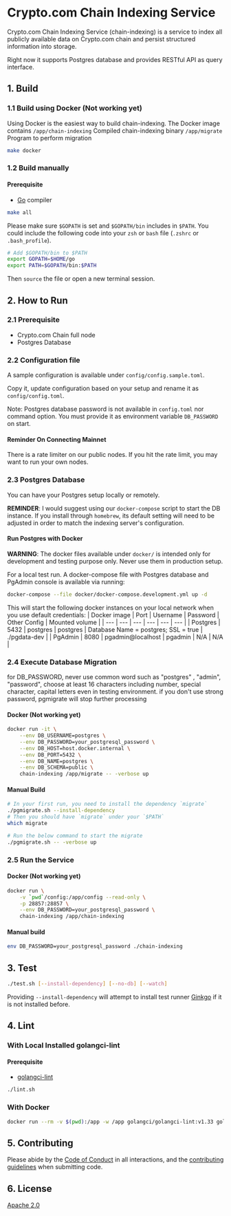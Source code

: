 # Crypto.com Chain Indexing Service

Crypto.com Chain Indexing Service (chain-indexing) is a service to index all publicly available data on Crypto.com chain and persist structured information into storage.

Right now it supports Postgres database and provides RESTful API as query interface.

## 1. Build

### 1.1 Build using Docker (Not working yet)

Using Docker is the easiest way to build chain-indexing. The Docker image contains
`/app/chain-indexing` Compiled chain-indexing binary
`/app/migrate` Program to perform migration

```bash
make docker
```

### 1.2 Build manually

#### Prerequisite

- [Go](https://golang.org/dl/) compiler

```bash
make all
```

Please make sure `$GOPATH` is set and `$GOPATH/bin` includes in `$PATH`. You could include the following code into your `zsh` or `bash` file (`.zshrc` or `.bash_profile`).

```bash
# Add $GOPATH/bin to $PATH
export GOPATH=$HOME/go
export PATH=$GOPATH/bin:$PATH
```

Then `source` the file or open a new terminal session.

## 2. How to Run

### 2.1 Prerequisite

- Crypto.com Chain full node
- Postgres Database

### 2.2 Configuration file

A sample configuration is available under `config/config.sample.toml`.

Copy it, update configuration based on your setup and rename it as `config/config.toml`.

Note: Postgres database password is not available in `config.toml` nor command option. You must provide it as environment variable `DB_PASSWORD` on start.

#### Reminder On Connecting Mainnet

There is a rate limiter on our public nodes. If you hit the rate limit, you may want to run your own nodes.
### 2.3 Postgres Database

You can have your Postgres setup locally or remotely.

**REMINDER**: I would suggest using our `docker-compose` script to start the DB instance. If you install through `homebrew`, its default setting will need to be adjusted in order to match the indexing server's configuration. 

#### Run Postgres with Docker

**WARNING**: The docker files available under `docker/` is intended only for development and testing purpose only. Never use them in production setup.

For a local test run. A docker-compose file with Postgres database and PgAdmin console is available via running:

```bash
docker-compose --file docker/docker-compose.development.yml up -d
```

This will start the following docker instances on your local network when you use default credentials:
| Docker image | Port | Username | Password | Other Config | Mounted volume |
| --- | --- | --- | --- | --- | --- |
| Postgres | 5432 | postgres | postgres | Database Name = postgres; SSL = true | ./pgdata-dev |
| PgAdmin | 8080 | pgadmin@localhost | pgadmin | N/A | N/A |

### 2.4 Execute Database Migration

for DB_PASSWORD, never use common word such as "postgres" , "admin", "password", choose at least 16 characters including number, special character, capital letters even in testing environment.
if you don't use strong password, pgmigrate will stop further processing

#### Docker (Not working yet)

```bash
docker run -it \
    --env DB_USERNAME=postgres \
    --env DB_PASSWORD=your_postgresql_password \
    --env DB_HOST=host.docker.internal \
    --env DB_PORT=5432 \
    --env DB_NAME=postgres \
    --env DB_SCHEMA=public \
    chain-indexing /app/migrate -- -verbose up
```

#### Manual Build

```bash
# In your first run, you need to install the dependency `migrate`
./pgmigrate.sh --install-dependency
# Then you should have `migrate` under your `$PATH`
which migrate

# Run the below command to start the migrate
./pgmigrate.sh -- -verbose up
```

### 2.5 Run the Service

#### Docker (Not working yet)

```bash
docker run \
    -v `pwd`/config:/app/config --read-only \
    -p 28857:28857 \
    --env DB_PASSWORD=your_postgresql_password \
    chain-indexing /app/chain-indexing
```

#### Manual build

```bash
env DB_PASSWORD=your_postgresql_password ./chain-indexing
```

## 3. Test

```bash
./test.sh [--install-dependency] [--no-db] [--watch]
```

Providing `--install-dependency` will attempt to install test runner [Ginkgo](https://github.com/onsi/ginkgo) if it is not installed before.

## 4. Lint

### With Local Installed golangci-lint

#### Prerequisite

- [golangci-lint](https://github.com/golangci/golangci-lint)

```bash
./lint.sh
```

### With Docker

```bash
docker run --rm -v $(pwd):/app -w /app golangci/golangci-lint:v1.33 golangci-lint run -v
```

## 5. Contributing

Please abide by the [Code of Conduct](CODE_OF_CONDUCT.md) in all interactions,
and the [contributing guidelines](CONTRIBUTING.md) when submitting code.

## 6. License

[Apache 2.0](./LICENSE)
